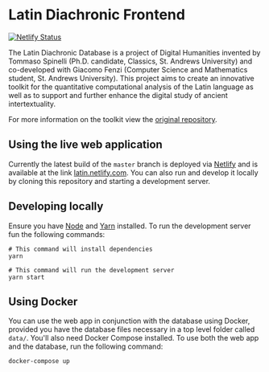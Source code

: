 # Latin Diachronic Frontend

[![Netlify Status](https://api.netlify.com/api/v1/badges/5d6be334-38cd-44f5-b5cb-915105d3d787/deploy-status)](https://app.netlify.com/sites/latin/deploys)

The Latin Diachronic Database is a project of Digital Humanities invented by Tommaso Spinelli (Ph.D. candidate, Classics, St. Andrews University) and co-developed with Giacomo Fenzi (Computer Science and Mathematics student, St. Andrews University). This project aims to create an innovative toolkit for the quantitative computational analysis of the Latin language as well as to support and further enhance the digital study of ancient intertextuality.

For more information on the toolkit view the [original repository](https://github.com/WizardOfMenlo/LatinDiachronicDatabase).

## Using the live web application

Currently the latest build of the `master` branch is deployed via [Netlify](https://www.netlify.com) and is available at the link [latin.netlify.com](https://latin.netlify.com). You can also run and develop it locally by cloning this repository and starting a development server.

## Developing locally

Ensure you have [Node](https://nodejs.org) and [Yarn](https://yarnpkg.com) installed. To run the development server fun the following commands:

```
# This command will install dependencies
yarn

# This command will run the development server
yarn start
```

## Using Docker

You can use the web app in conjunction with the database using Docker, provided you have the database
files necessary in a top level folder called `data/`. You'll also need Docker Compose installed. To
use both the web app and the database, run the following command:

```
docker-compose up
```
